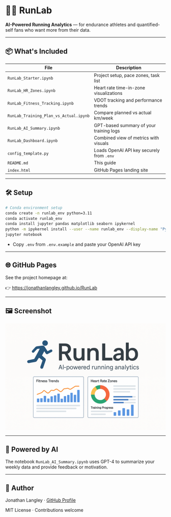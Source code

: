 
# 🏃‍♂️ RunLab

**AI-Powered Running Analytics** — for endurance athletes and quantified-self fans who want more from their data.

---

## 📦 What's Included

| File | Description |
|------|-------------|
| `RunLab_Starter.ipynb` | Project setup, pace zones, task list |
| `RunLab_HR_Zones.ipynb` | Heart rate time-in-zone visualizations |
| `RunLab_Fitness_Tracking.ipynb` | VDOT tracking and performance trends |
| `RunLab_Training_Plan_vs_Actual.ipynb` | Compare planned vs actual km/week |
| `RunLab_AI_Summary.ipynb` | GPT-based summary of your training logs |
| `RunLab_Dashboard.ipynb` | Combined view of metrics with visuals |
| `config_template.py` | Loads OpenAI API key securely from `.env` |
| `README.md` | This guide |
| `index.html` | GitHub Pages landing site |

---

## 🛠️ Setup

```bash
# Conda environment setup
conda create -n runlab_env python=3.11
conda activate runlab_env
conda install jupyter pandas matplotlib seaborn ipykernel
python -m ipykernel install --user --name runlab_env --display-name "Python (runlab_env)"
jupyter notebook
```

- Copy `.env` from `.env.example` and paste your OpenAI API key

---

## 🌐 GitHub Pages

See the project homepage at:

👉 https://jonathanlangley.github.io/RunLab

---

## 🖼️ Screenshot

![RunLab Preview](runlab_preview.png)

---

## 🧠 Powered by AI

The notebook `RunLab_AI_Summary.ipynb` uses GPT-4 to summarize your weekly data and provide feedback or motivation.

---

## 👤 Author

Jonathan Langley · [GitHub Profile](https://github.com/jonathanlangley)

MIT License · Contributions welcome
